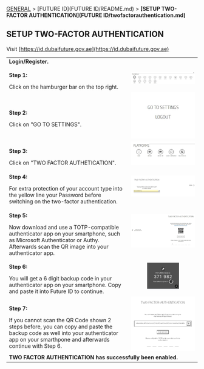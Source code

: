 [GENERAL](/WIKI_README.md) > [FUTURE ID](FUTURE ID/README.md) > **[SETUP TWO-FACTOR AUTHENTICATION](FUTURE ID/twofactorauthentication.md)**

## SETUP TWO-FACTOR AUTHENTICATION <br>

Visit [https://id.dubaifuture.gov.ae](https://id.dubaifuture.gov.ae)

<table>
  <thead>
  </thead>
  <tbody>
    <tr>
      <tr><td colspan="3"><b>Login/Register.</b></td>
    </tr>
    <tr>
    <td style="text-align: left"><p><b>Step 1:</b></p>Click on the hamburger bar on the top right.</td>
    <td style="text-align: center"><img src="deleteaccount01.JPG" alt="Delete Acccount 1"></td>
    </tr>
    <tr>
    <td style="text-align: left"><p><b>Step 2:</b></p>Click on "GO TO SETTINGS".</td>
    <td style="text-align: center"><img src="deleteaccount02.JPG" alt="Delete Acccount 2"></td>
    </tr>
    <tr>
    <td style="text-align: left"><p><b>Step 3:</b></p>Click on "TWO FACTOR AUTHETICATION".</td>
    <td style="text-align: center"><img src="connectedplatforms03.JPG" alt="Connect Platforms 3"></td>
    </tr>
    <tr>
    <td style="text-align: left"><p><b>Step 4:</b></p>For extra protection of your account type into the yellow line your Password before switching on the two-factor authentication.</td>
    <td style="text-align: center"><img src="enabletwofactor01.JPG" alt="Two Factor 1"></td>
    </tr>
    <tr>
    <td style="text-align: left"><p><b>Step 5:</b></p>Now download and use a TOTP-compatible authenticator app on your smartphone, such as Microsoft Authenticator or Authy. Afterwards scan the QR image into your authenticator app.</td>
    <td style="text-align: center"><img src="enabletwofactor02.JPG" alt="Two Factor 2"></td>
    </tr>
    <tr>
    <td style="text-align: left"><p><b>Step 6:</b></p>You will get a 6 digit backup code in your authenticator app on your smartphone. Copy and paste it into Future ID to continue.</td>
    <td style="text-align: center"><img src="twofactor.jpg"{ width=50% } alt="Two Factor 3"></td>
    </tr>
    <tr>
    <td style="text-align: left"><p><b>Step 7:</b></p>If you cannot scan the QR Code shown 2 steps before, you can copy and paste the backup code as well into your authenticator app on your smarthpone and afterwards continue with Step 6.</td>
    <td style="text-align: center"><img src="twofactorbackupcode.JPG" alt="Two Factor 4"></td>
    </tr>
    <tr>
      <tr><td colspan="3"><b>TWO FACTOR AUTHENTICATION has successfully been enabled.</b></td>
    </tr>
    </tbody>
</table>